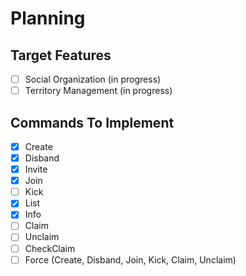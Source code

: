 # Planning
## Target Features
- [ ] Social Organization (in progress)
- [ ] Territory Management (in progress)

## Commands To Implement
- [x] Create
- [x] Disband
- [x] Invite
- [x] Join
- [ ] Kick
- [x] List
- [x] Info
- [ ] Claim
- [ ] Unclaim
- [ ] CheckClaim
- [ ] Force (Create, Disband, Join, Kick, Claim, Unclaim)
